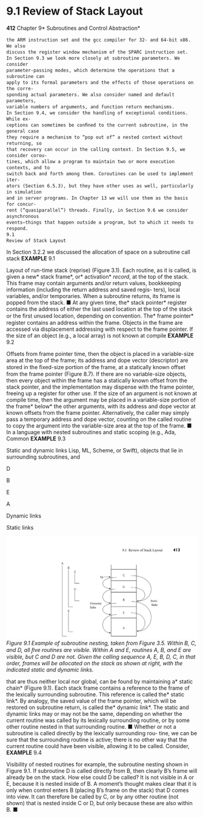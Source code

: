 # 9.1 Review of Stack Layout

**412**
Chapter 9* Subroutines and Control Abstraction*

```
the ARM instruction set and the gcc compiler for 32- and 64-bit x86. We also
discuss the register window mechanism of the SPARC instruction set.
In Section 9.3 we look more closely at subroutine parameters. We consider
parameter-passing modes, which determine the operations that a subroutine can
apply to its formal parameters and the effects of those operations on the corre-
sponding actual parameters. We also consider named and default parameters,
variable numbers of arguments, and function return mechanisms.
In Section 9.4, we consider the handling of exceptional conditions. While ex-
ceptions can sometimes be conﬁned to the current subroutine, in the general case
they require a mechanism to “pop out of” a nested context without returning, so
that recovery can occur in the calling context. In Section 9.5, we consider corou-
tines, which allow a program to maintain two or more execution contexts, and to
switch back and forth among them. Coroutines can be used to implement iter-
ators (Section 6.5.3), but they have other uses as well, particularly in simulation
and in server programs. In Chapter 13 we will use them as the basis for concur-
rent (“quasiparallel”) threads. Finally, in Section 9.6 we consider asynchronous
events—things that happen outside a program, but to which it needs to respond.
9.1
Review of Stack Layout
```

In Section 3.2.2 we discussed the allocation of space on a subroutine call stack
**EXAMPLE** 9.1

Layout of run-time stack
(reprise)
(Figure 3.1). Each routine, as it is called, is given a new* stack frame*, or* activation*
*record*, at the top of the stack. This frame may contain arguments and/or return
values, bookkeeping information (including the return address and saved regis-
ters), local variables, and/or temporaries. When a subroutine returns, its frame is
popped from the stack.
■
At any given time, the* stack pointer* register contains the address of either the
last used location at the top of the stack or the ﬁrst unused location, depending
on convention. The* frame pointer* register contains an address within the frame.
Objects in the frame are accessed via displacement addressing with respect to the
frame pointer. If the size of an object (e.g., a local array) is not known at compile
**EXAMPLE** 9.2

Offsets from frame pointer
time, then the object is placed in a variable-size area at the top of the frame; its
address and dope vector (descriptor) are stored in the ﬁxed-size portion of the
frame, at a statically known offset from the frame pointer (Figure 8.7). If there
are no variable-size objects, then every object within the frame has a statically
known offset from the stack pointer, and the implementation may dispense with
the frame pointer, freeing up a register for other use. If the size of an argument is
not known at compile time, then the argument may be placed in a variable-size
portion of the frame* below* the other arguments, with its address and dope vector
at known offsets from the frame pointer. Alternatively, the caller may simply pass
a temporary address and dope vector, counting on the called routine to copy the
argument into the variable-size area at the top of the frame.
■
In a language with nested subroutines and static scoping (e.g., Ada, Common
**EXAMPLE** 9.3

Static and dynamic links
Lisp, ML, Scheme, or Swift), objects that lie in surrounding subroutines, and

D

B

E

A

Dynamic
links

Static
links


![Figure 9.1 Example of...](images/page_446_vector_295.png)
*Figure 9.1 Example of subroutine nesting, taken from Figure 3.5. Within B, C, and D, all ﬁve routines are visible. Within A and E, routines A, B, and E are visible, but C and D are not. Given the calling sequence A, E, B, D, C, in that order, frames will be allocated on the stack as shown at right, with the indicated static and dynamic links.*

that are thus neither local nor global, can be found by maintaining a* static chain*
(Figure 9.1). Each stack frame contains a reference to the frame of the lexically
surrounding subroutine. This reference is called the* static link*. By analogy, the
saved value of the frame pointer, which will be restored on subroutine return, is
called the* dynamic link*. The static and dynamic links may or may not be the same,
depending on whether the current routine was called by its lexically surrounding
routine, or by some other routine nested in that surrounding routine.
■
Whether or not a subroutine is called directly by the lexically surrounding rou-
tine, we can be sure that the surrounding routine is active; there is no other way
that the current routine could have been visible, allowing it to be called. Consider,
**EXAMPLE** 9.4

Visibility of nested routines
for example, the subroutine nesting shown in Figure 9.1. If subroutine D is called
directly from B, then clearly B’s frame will already be on the stack. How else
could D be called? It is not visible in A or E, because it is nested inside of B. A
moment’s thought makes clear that it is only when control enters B (placing B’s
frame on the stack) that D comes into view. It can therefore be called by C, or
by any other routine (not shown) that is nested inside C or D, but only because
these are also within B.
■

